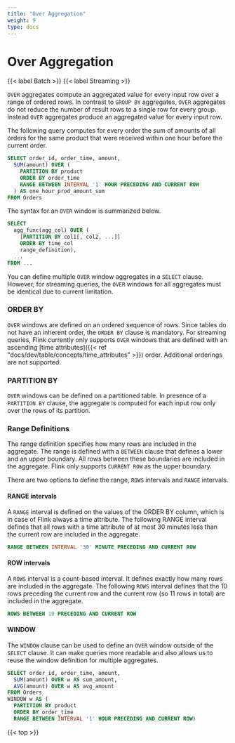 ```yaml
---
title: "Over Aggregation"
weight: 9
type: docs
---
```

<!--
Licensed to the Apache Software Foundation (ASF) under one
or more contributor license agreements.  See the NOTICE file
distributed with this work for additional information
regarding copyright ownership.  The ASF licenses this file
to you under the Apache License, Version 2.0 (the
"License"); you may not use this file except in compliance
with the License.  You may obtain a copy of the License at

  http://www.apache.org/licenses/LICENSE-2.0

Unless required by applicable law or agreed to in writing,
software distributed under the License is distributed on an
"AS IS" BASIS, WITHOUT WARRANTIES OR CONDITIONS OF ANY
KIND, either express or implied.  See the License for the
specific language governing permissions and limitations
under the License.
-->

# Over Aggregation
{{< label Batch >}} {{< label Streaming >}}

`OVER` aggregates compute an aggregated value for every input row over a range of ordered rows. In contrast to `GROUP BY` aggregates, `OVER` aggregates do not reduce the number of result rows to a single row for every group. Instead `OVER` aggregates produce an aggregated value for every input row.

The following query computes for every order the sum of amounts of all orders for the same product that were received within one hour before the current order.

```sql
SELECT order_id, order_time, amount,
  SUM(amount) OVER (
    PARTITION BY product
    ORDER BY order_time
    RANGE BETWEEN INTERVAL '1' HOUR PRECEDING AND CURRENT ROW
  ) AS one_hour_prod_amount_sum
FROM Orders
```

The syntax for an `OVER` window is summarized below.

```sql
SELECT
  agg_func(agg_col) OVER (
    [PARTITION BY col1[, col2, ...]]
    ORDER BY time_col
    range_definition),
  ...
FROM ...
```

You can define multiple `OVER` window aggregates in a `SELECT` clause. However, for streaming queries, the `OVER` windows for all aggregates must be identical due to current limitation.


### ORDER BY

`OVER` windows are defined on an ordered sequence of rows. Since tables do not have an inherent order, the `ORDER BY` clause is mandatory. For streaming queries, Flink currently only supports `OVER` windows that are defined with an ascending [time attributes]({{< ref "docs/dev/table/concepts/time_attributes" >}}) order. Additional orderings are not supported.

### PARTITION BY

`OVER` windows can be defined on a partitioned table. In presence of a `PARTITION BY` clause, the aggregate is computed for each input row only over the rows of its partition.

### Range Definitions

The range definition specifies how many rows are included in the aggregate. The range is defined with a `BETWEEN` clause that defines a lower and an upper boundary. All rows between these boundaries are included in the aggregate. Flink only supports `CURRENT ROW` as the upper boundary.

There are two options to define the range, `ROWS` intervals and `RANGE` intervals.

#### RANGE intervals

A `RANGE` interval is defined on the values of the ORDER BY column, which is in case of Flink always a time attribute. The following RANGE interval defines that all rows with a time attribute of at most 30 minutes less than the current row are included in the aggregate.

```sql
RANGE BETWEEN INTERVAL '30' MINUTE PRECEDING AND CURRENT ROW
```

#### ROW intervals

A `ROWS` interval is a count-based interval. It defines exactly how many rows are included in the aggregate. The following `ROWS` interval defines that the 10 rows preceding the current row and the current row (so 11 rows in total) are included in the aggregate.

```sql
ROWS BETWEEN 10 PRECEDING AND CURRENT ROW
```

#### WINDOW

The `WINDOW` clause can be used to define an `OVER` window outside of the `SELECT` clause. It can make queries more readable and also allows us to reuse the window definition for multiple aggregates.

```sql
SELECT order_id, order_time, amount,
  SUM(amount) OVER w AS sum_amount,
  AVG(amount) OVER w AS avg_amount
FROM Orders
WINDOW w AS (
  PARTITION BY product
  ORDER BY order_time
  RANGE BETWEEN INTERVAL '1' HOUR PRECEDING AND CURRENT ROW)
```

{{< top >}}
